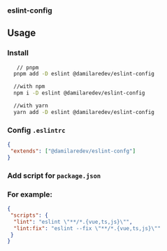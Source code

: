### eslint-config

## Usage

### Install

```bash
   // pnpm
  pnpm add -D eslint @damilaredev/eslint-config

  //with npm
  npm i -D eslint @damilaredev/eslint-config

  //with yarn
  yarn add -D eslint @damilaredev/eslint-config
```

### Config `.eslintrc`

```json
{
 "extends": ["@damilaredev/eslint-confg"]
}
```

### Add script for `package.json`

### For example:

```json
{
 "scripts": {
  "lint": "eslint \"**/*.{vue,ts,js}\"",
  "lint:fix": "eslint --fix \"**/*.{vue,ts,js}\""
 }
}
```
